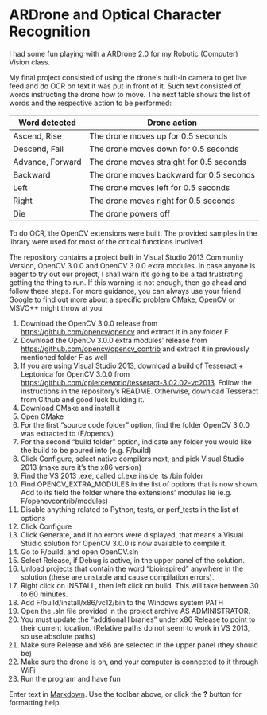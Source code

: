 # ARDrone and Optical Character Recognition

I had some fun playing with a ARDrone 2.0 for my Robotic (Computer) Vision class.

My final project consisted of using the drone's built-in camera to get live feed and do OCR on text it was put in front of it. Such text consisted of words instructing the drone how to move. The next table shows the list of words and the respective action to be performed:

| Word detected    | Drone action                             |
| ---------------- | ---------------------------------------- |
| Ascend, Rise     | The drone moves up for 0.5 seconds       |
| Descend, Fall    | The drone moves down for 0.5 seconds     |
| Advance, Forward | The drone moves straight for 0.5 seconds |
| Backward         | The drone moves backward for 0.5 seconds |
| Left             | The drone moves left for 0.5 seconds     |
| Right            | The drone moves right for 0.5 seconds    |
| Die              | The drone powers off                     |

To do OCR, the OpenCV extensions were built. The provided samples in the library were used for most of the critical functions involved. 

The repository contains a project built in Visual Studio 2013 Community Version, OpenCV 3.0.0 and OpenCV 3.0.0 extra modules. In case anyone is eager to try out our project, I shall warn it’s going to be a tad frustrating getting the thing to run. If this warning is not enough, then go ahead and follow these steps. For more guidance, you can always use your friend Google to find out more about a specific problem CMake, OpenCV or MSVC++ might throw at you.

1. Download the OpenCV 3.0.0 release from https://github.com/opencv/opencv and extract it in any folder F
2. Download the OpenCv 3.0.0 extra modules’ release from https://github.com/opencv/opencv_contrib and extract it in previously mentioned folder F as well
3. If you are using Visual Studio 2013, download a build of Tesseract + Leptonica for OpenCV 3.0.0 from https://github.com/cpierceworld/tesseract-3.02.02-vc2013. Follow the instructions in the repository’s README. Otherwise, download Tesseract from Github and good luck building it.
4. Download CMake and install it
5. Open CMake
6. For the first “source code folder” option, find the folder OpenCV 3.0.0 was extracted to (F/opencv)
7. For the second “build folder” option, indicate any folder you would like the build to be poured into (e.g. F/build)
8. Click Configure, select native compilers next, and pick Visual Studio 2013 (make sure it’s the x86 version)
9. Find the VS 2013 .exe, called cl.exe inside its /bin folder
10. Find OPENCV_EXTRA_MODULES in the list of options that is now shown. Add to its field the folder where the extensions’ modules lie (e.g. F/opencvcontrib/modules)
11. Disable anything related to Python, tests, or perf_tests in the list of options
12. Click Configure
13. Click Generate, and if no errors were displayed, that means a Visual Studio solution for OpenCV 3.0.0 is now available to compile it.
14. Go to F/build, and open OpenCV.sln
15. Select Release, if Debug is active, in the upper panel of the solution. 
16. Unload projects that contain the word “bioinspired” anywhere in the solution (these are unstable and cause compilation errors).
17. Right click on INSTALL, then left click on build. This will take between 30 to 60 minutes.
18. Add F/build/install/x86/vc12/bin to the Windows system PATH
19. Open the .sln file provided in the project archive AS ADMINISTRATOR.
20. You must update the “additional libraries” under x86 Release to point to their current location. (Relative paths do not seem to work in VS 2013, so use absolute paths)
21. Make sure Release and x86 are selected in the upper panel (they should be)
22. Make sure the drone is on, and your computer is connected to it through WiFi
23. Run the program and have fun



Enter text in [Markdown](http://daringfireball.net/projects/markdown/). Use the toolbar above, or click the **?** button for formatting help.

